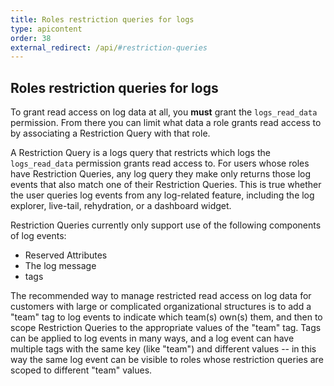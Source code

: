 ```yaml
---
title: Roles restriction queries for logs
type: apicontent
order: 38
external_redirect: /api/#restriction-queries
---
```


## Roles restriction queries for logs

To grant read access on log data at all, you **must** grant the `logs_read_data` permission. From there you can limit what data a role grants read access to by associating a Restriction Query with that role.

A Restriction Query is a logs query that restricts which logs the `logs_read_data` permission grants read access to. For users whose roles have Restriction Queries, any log query they make only returns those log events that also match one of their Restriction Queries. This is true whether the user queries log events from any log-related feature, including the log explorer, live-tail, rehydration, or a dashboard widget.

Restriction Queries currently only support use of the following components of log events:

* Reserved Attributes
* The log message
* tags

The recommended way to manage restricted read access on log data for customers with large or complicated organizational structures is to add a "team" tag to log events to indicate which team(s) own(s) them, and then to scope Restriction Queries to the appropriate values of the "team" tag. Tags can be applied to log events in many ways, and a log event can have multiple tags with the same key (like "team") and different values -- in this way the same log event can be visible to roles whose restriction queries are scoped to different "team" values.
